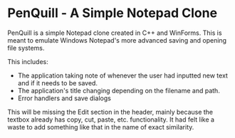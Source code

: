 # PenQuill - A Simple Notepad Clone
PenQuill is a simple Notepad clone created in C++ and WinForms. This is meant to emulate Windows Notepad's more advanced saving and opening file systems. 

This includes:
- The application taking note of whenever the user had inputted new text and if it needs to be saved.
- The application's title changing depending on the filename and path.
- Error handlers and save dialogs

This will be missing the Edit section in the header, mainly because the textbox already has copy, cut, paste, etc. functionality. It had felt like a waste to add something like that in the name of exact similarity.
